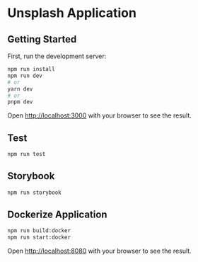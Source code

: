 # Unsplash Application

## Getting Started

First, run the development server:

```bash
npm run install
npm run dev
# or
yarn dev
# or
pnpm dev
```

Open [http://localhost:3000](http://localhost:3000) with your browser to see the result.

## Test

```bash
npm run test
```

## Storybook

```bash
npm run storybook
```

## Dockerize Application

```bash
npm run build:docker
npm run start:docker
```

Open [http://localhost:8080](http://localhost:8080) with your browser to see the result.
